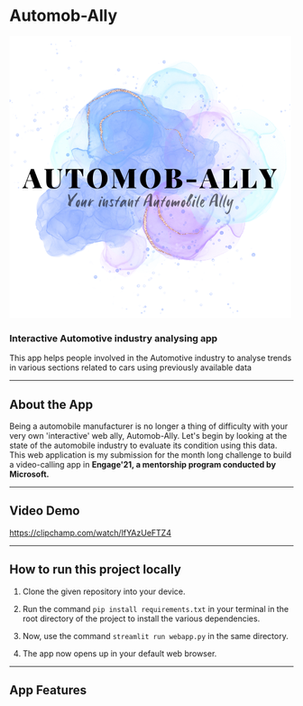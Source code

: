 # Automob-Ally
![App Logo](https://github.com/LisaKhuntia/Automob-Ally/blob/main/Data/AUTOMOB-ALLY.png)
### Interactive Automotive industry analysing app
This app helps people involved in the Automotive industry to analyse trends in various sections related to cars using previously available data

***
## About the App

Being a automobile manufacturer is no longer a thing of difficulty with your very own 'interactive' web ally, Automob-Ally. Let's begin by looking at the state of the automobile industry to evaluate its condition using this data.
This web application is my submission for the month long challenge to build a video-calling app in **Engage'21, a mentorship program conducted by Microsoft.**

***
## Video Demo
https://clipchamp.com/watch/lfYAzUeFTZ4

***
## How to run this project locally
1. Clone the given repository into your device.

2. Run the command `pip install requirements.txt` in your terminal in the root directory of the project to install the various dependencies.

3. Now, use the command `streamlit run webapp.py` in the same directory.

4. The app now opens up in your default web browser.

***
## App Features

